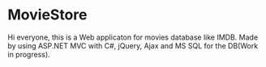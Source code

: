 # MovieStore
Hi everyone, this is a Web applicaton for movies
database like IMDB. Made by using
ASP.NET MVC with C#, jQuery, Ajax and
MS SQL for the DB(Work in progress).

